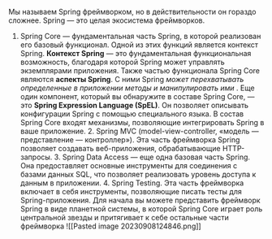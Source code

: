 Мы называем Spring фреймворком, но в действительности он гораздо сложнее. Spring — это целая экосистема фреймворков.
1. Spring Core — фундаментальная часть Spring, в которой реализован его базовый функционал. Одной из этих функций является контекст Spring. **Контекст Spring** — это фундаментальная функциональная возможность, благодаря которой Spring может управлять экземплярами приложения. Также частью функционала Spring Core являются **аспекты Spring**. С ними Spring *может перехватывать определенные в приложении методы и манипулировать ими* . Еще один компонент, который вы обнаружите в составе Spring Core, — это **Spring Expression Language (SpEL)**. Он позволяет описывать конфигурации Spring с помощью специального языка. В состав Spring Core входят механизмы, позволяющие интегрировать Spring в ваше приложение.
   2. Spring MVC (model-view-controller, «модель — представление — контроллер»). Эта часть фреймворка Spring позволяет создавать веб-приложения, обрабатывающие HTTP-запросы.
   3. Spring Data Access — еще одна базовая часть Spring. Она предоставляет основные инструменты для соединения с базами данных SQL, что позволяет реализовать уровень доступа к данным в приложении.
   4. Spring Testing. Эта часть фреймворка включает в себя инструменты, позволяющие писать тесты для Spring-приложения.
   Для начала вы можете представить фреймворк Spring в виде планетной системы, в которой Spring Core играет роль центральной звезды и притягивает к себе остальные части фреймворка
   ![[Pasted image 20230908124846.png]]
   